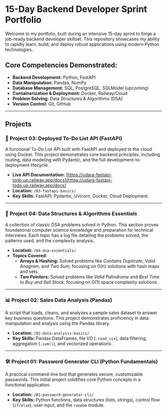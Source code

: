 # 15-Day Backend Developer Sprint Portfolio

Welcome to my portfolio, built during an intensive 15-day sprint to forge a job-ready backend developer skillset. This repository showcases my ability to rapidly learn, build, and deploy robust applications using modern Python technologies.

## Core Competencies Demonstrated:
- **Backend Development:** Python, FastAPI
- **Data Manipulation:** Pandas, NumPy
- **Database Management:** SQL, PostgreSQL, SQLModel (upcoming)
- **Containerization & Deployment:** Docker, Railway/Cloud
- **Problem Solving:** Data Structures & Algorithms (DSA)
- **Version Control:** Git, GitHub

---

## Projects

### 🚀 Project 03: Deployed To-Do List API (FastAPI)

A functional To-Do List API built with FastAPI and deployed to the cloud using Docker. This project demonstrates core backend principles, including routing, data modeling with Pydantic, and the full development-to-deployment lifecycle.

- **Live API Documentation:** [https://udara-fastapi-todo.up.railway.app/docs](https://udara-fastapi-todo.up.railway.app/docs)
- **Location:** `/03-fastapi-basics/`
- **Key Skills:** FastAPI, Pydantic, Uvicorn, Docker, Cloud Deployment.

---

### 🧠 Project 04: Data Structures & Algorithms Essentials

A collection of classic DSA problems solved in Python. This section proves foundational computer science knowledge and preparation for technical interviews. Each topic has a log file detailing the problems solved, the patterns used, and the complexity analysis.

- **Location:** `/04-dsa-essentials/`
- **Topics Covered:**
    - **Arrays & Hashing:** Solved problems like *Contains Duplicate*, *Valid Anagram*, and *Two Sum*, focusing on O(n) solutions with hash maps and sets.
    - **Two Pointers:** Solved problems like *Valid Palindrome* and *Best Time to Buy and Sell Stock*, focusing on O(1) space complexity solutions.

---

### 📊 Project 02: Sales Data Analysis (Pandas)

A script that loads, cleans, and analyzes a sample sales dataset to answer key business questions. This project demonstrates proficiency in data manipulation and analysis using the Pandas library.

- **Location:** `/02-data-analysis-basics/`
- **Key Skills:** Pandas DataFrames, file I/O (`.read_csv`), data filtering, aggregation (`.sum()`), and vectorized operations.

---

### 🛠️ Project 01: Password Generator CLI (Python Fundamentals)

A practical command-line tool that generates secure, customizable passwords. This initial project solidifies core Python concepts in a functional application.

- **Location:** `/01-password-generator-cli/`
- **Key Skills:** Python functions, data structures (lists, strings), control flow (`if/else`), user input, and the `random` module.
